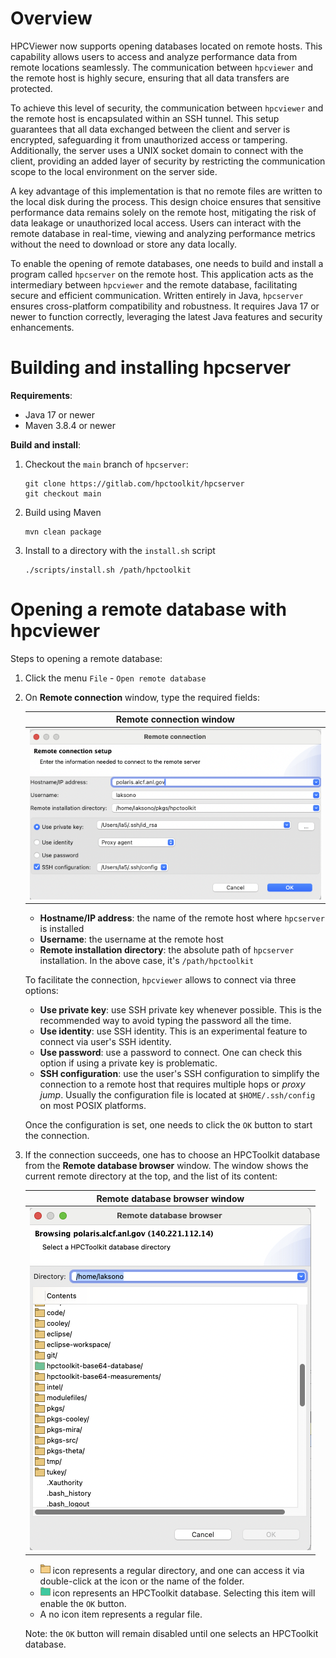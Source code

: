 <!--
SPDX-FileCopyrightText: Contributors to the HPCToolkit Project

SPDX-License-Identifier: CC-BY-4.0
-->

# Overview

HPCViewer now supports opening databases located on remote hosts. This capability allows users to access and analyze performance data from remote locations seamlessly. The communication between `hpcviewer` and the remote host is highly secure, ensuring that all data transfers are protected.

To achieve this level of security, the communication between `hpcviewer` and the remote host is encapsulated within an SSH tunnel. This setup guarantees that all data exchanged between the client and server is encrypted, safeguarding it from unauthorized access or tampering. Additionally, the server uses a UNIX socket domain to connect with the client, providing an added layer of security by restricting the communication scope to the local environment on the server side.

A key advantage of this implementation is that no remote files are written to the local disk during the process. This design choice ensures that sensitive performance data remains solely on the remote host, mitigating the risk of data leakage or unauthorized local access. Users can interact with the remote database in real-time, viewing and analyzing performance metrics without the need to download or store any data locally.

To enable the opening of remote databases, one needs to build and install a program called `hpcserver` on the remote host. This application acts as the intermediary between `hpcviewer` and the remote database, facilitating secure and efficient communication. Written entirely in Java, `hpcserver` ensures cross-platform compatibility and robustness. It requires Java 17 or newer to function correctly, leveraging the latest Java features and security enhancements.


# Building and installing hpcserver

**Requirements**:

- Java 17 or newer
- Maven 3.8.4 or newer

**Build and install**:

1. Checkout the `main` branch of `hpcserver`:

   ```
   git clone https://gitlab.com/hpctoolkit/hpcserver
   git checkout main
   ```

2. Build using Maven

   ```
   mvn clean package
   ```

3. Install to a directory with the `install.sh` script
   ```
   ./scripts/install.sh /path/hpctoolkit
   ```


# Opening a remote database with hpcviewer

Steps to opening a remote database:

1. Click the menu `File` - `Open remote database`

2. On **Remote connection** window, type the required fields:

   | Remote connection window |
   | :----------------------: |
   |<img alt="Remote setup" src="images/hpcviewer-remote-setup.png"/>|

   - **Hostname/IP address**: the name of the remote host where `hpcserver` is installed
   - **Username**: the username at the remote host
   - **Remote installation directory**: the absolute path of `hpcserver` installation. In the above case, it's `/path/hpctoolkit`

   To facilitate the connection, `hpcviewer` allows to connect via three options:
   - **Use private key**: use SSH private key whenever possible. This is the recommended way to avoid typing the password all the time.
   - **Use identity**: use SSH identity. This is an experimental feature to connect via user's SSH identity.
   - **Use password**: use a password to connect. One can check this option if using a private key is problematic.
   - **SSH configuration**: use the user's SSH configuration to simplify the connection to a remote host that requires multiple hops or *proxy jump*. Usually the configuration file is located at `$HOME/.ssh/config` on most POSIX platforms.

   Once the configuration is set, one needs to click the `OK` button to start the connection.
   
3. If the connection succeeds, one has to choose an HPCToolkit database from the **Remote database browser** window. 
   The window shows the current remote directory at the top, and the list of its content:

   | Remote database browser window |
   | :----------------------------: |
   |<img alt="Remote browser" src="images/hpcviewer-remote-browser.png"/>|
   
   - <img alt="yellow folder" src="images/folder-16.png" /> icon represents a regular directory, and one can access it via double-click at the icon or the name of the folder.
   - <img alt="yellow folder" src="images/folder-16-green.png" /> icon represents an HPCToolkit database. Selecting this item will enable the `OK` button.
   - A no icon item represents a regular file.
   
   Note: the `OK` button will remain disabled until one selects an HPCToolkit database.


